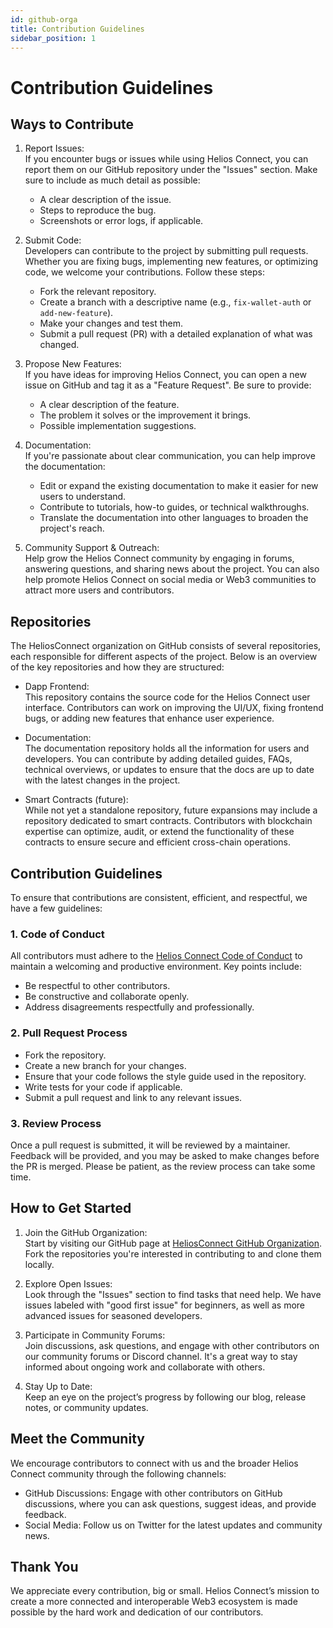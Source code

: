 ```yaml
---
id: github-orga
title: Contribution Guidelines
sidebar_position: 1
---
```


# Contribution Guidelines

## Ways to Contribute

1. Report Issues:  
   If you encounter bugs or issues while using Helios Connect, you can report them on our GitHub repository under the "Issues" section. Make sure to include as much detail as possible:
   - A clear description of the issue.
   - Steps to reproduce the bug.
   - Screenshots or error logs, if applicable.

2. Submit Code:  
   Developers can contribute to the project by submitting pull requests. Whether you are fixing bugs, implementing new features, or optimizing code, we welcome your contributions. Follow these steps:
   - Fork the relevant repository.
   - Create a branch with a descriptive name (e.g., `fix-wallet-auth` or `add-new-feature`).
   - Make your changes and test them.
   - Submit a pull request (PR) with a detailed explanation of what was changed.

3. Propose New Features:  
   If you have ideas for improving Helios Connect, you can open a new issue on GitHub and tag it as a "Feature Request". Be sure to provide:
   - A clear description of the feature.
   - The problem it solves or the improvement it brings.
   - Possible implementation suggestions.

4. Documentation:  
   If you're passionate about clear communication, you can help improve the documentation:
   - Edit or expand the existing documentation to make it easier for new users to understand.
   - Contribute to tutorials, how-to guides, or technical walkthroughs.
   - Translate the documentation into other languages to broaden the project's reach.

5. Community Support & Outreach:  
   Help grow the Helios Connect community by engaging in forums, answering questions, and sharing news about the project. You can also help promote Helios Connect on social media or Web3 communities to attract more users and contributors.

## Repositories

The HeliosConnect organization on GitHub consists of several repositories, each responsible for different aspects of the project. Below is an overview of the key repositories and how they are structured:

- Dapp Frontend:  
   This repository contains the source code for the Helios Connect user interface. Contributors can work on improving the UI/UX, fixing frontend bugs, or adding new features that enhance user experience.

- Documentation:  
   The documentation repository holds all the information for users and developers. You can contribute by adding detailed guides, FAQs, technical overviews, or updates to ensure that the docs are up to date with the latest changes in the project.

- Smart Contracts (future):  
   While not yet a standalone repository, future expansions may include a repository dedicated to smart contracts. Contributors with blockchain expertise can optimize, audit, or extend the functionality of these contracts to ensure secure and efficient cross-chain operations.

## Contribution Guidelines

To ensure that contributions are consistent, efficient, and respectful, we have a few guidelines:

### 1. Code of Conduct

All contributors must adhere to the [Helios Connect Code of Conduct](#) to maintain a welcoming and productive environment. Key points include:

- Be respectful to other contributors.
- Be constructive and collaborate openly.
- Address disagreements respectfully and professionally.

### 2. Pull Request Process

- Fork the repository.
- Create a new branch for your changes.
- Ensure that your code follows the style guide used in the repository.
- Write tests for your code if applicable.
- Submit a pull request and link to any relevant issues.

### 3. Review Process

Once a pull request is submitted, it will be reviewed by a maintainer. Feedback will be provided, and you may be asked to make changes before the PR is merged. Please be patient, as the review process can take some time.

## How to Get Started

1. Join the GitHub Organization:  
   Start by visiting our GitHub page at [HeliosConnect GitHub Organization](#). Fork the repositories you're interested in contributing to and clone them locally.

2. Explore Open Issues:  
   Look through the "Issues" section to find tasks that need help. We have issues labeled with "good first issue" for beginners, as well as more advanced issues for seasoned developers.

3. Participate in Community Forums:  
   Join discussions, ask questions, and engage with other contributors on our community forums or Discord channel. It's a great way to stay informed about ongoing work and collaborate with others.

4. Stay Up to Date:  
   Keep an eye on the project’s progress by following our blog, release notes, or community updates.

## Meet the Community

We encourage contributors to connect with us and the broader Helios Connect community through the following channels:

- GitHub Discussions: Engage with other contributors on GitHub discussions, where you can ask questions, suggest ideas, and provide feedback.
- Social Media: Follow us on Twitter for the latest updates and community news.

## Thank You

We appreciate every contribution, big or small. Helios Connect’s mission to create a more connected and interoperable Web3 ecosystem is made possible by the hard work and dedication of our contributors.
